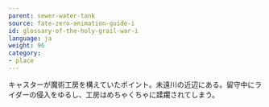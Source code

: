 ```yaml
---
parent: sewer-water-tank
source: fate-zero-animation-guide-i
id: glossary-of-the-holy-grail-war-i
language: ja
weight: 96
category:
- place
---
```


キャスターが魔術工房を構えていたポイント。未遠川の近辺にある。留守中にライダーの侵入をゆるし、工房はめちゃくちゃに蹂躙されてしまう。
